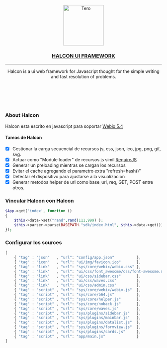 <p align="center">
  <a href="https://github.com/dromero86/halcon/" target="_blank" >
    <img alt="Tero" src="https://cdn.dribbble.com/users/86682/screenshots/11464472/seahawk_media_simon_2x.png" height="130" /> <br>
	  <h3 align="center">HALCON UI FRAMEWORK</h3> 
  </a>
</p>
<hr>
<p align="center">
Halcon is a ui web framework for Javascript thought for the simple writing and fast resolution of problems.
</p>

<br>
<br>
<br>
<br>

### About Halcon

Halcon esta escrito en javascript para soportar [Webix 5.4](https://webix.com/)  

#### Tareas de Halcon

- [x] Gestionar la carga secuencial de recursos js, css, json, ico, jpg, png, gif, svg.
- [x] Actuar como "Module loader" de recursos js simil [RequireJS](https://requirejs.org/) 
- [x] Generar un preloading mientras se cargan los recursos
- [x] Evitar el cache agregando el parametro extra "refresh=hash()"
- [x] Detectar el dispositivo para ajustarse a la visualizacion
- [x] Generar metodos helper de url como base_url, req, GET, POST entre otros.

### Vincular Halcon con Halcon

```php
$App->get('index', function ()
{
    $this->data->set("rand",rand(111,999) );
    $this->parser->parse(BASEPATH."sdk/index.html", $this->data->get());
});
```

### Configurar los sources 

```js
[
    { "tag" : "json"   , "url": "config/app.json"          }, 
    { "tag" : "icon"   , "url": "ui/img/favicon.ico"       },
    { "tag" : "link"   , "url": "sys/core/webix/webix.css" },
    { "tag" : "link"   , "url": "ui/css/font_awesome/css/font-awesome.min.css"   },  
    { "tag" : "link"   , "url": "ui/css/sidebar.css"       }, 
    { "tag" : "link"   , "url": "ui/css/waves.css"         },  
    { "tag" : "link"   , "url": "ui/css/admin.css"         }, 
    { "tag" : "script" , "url": "sys/core/webix/webix.js"  }, 
    { "tag" : "script" , "url": "sys/core/b64.js"          },
    { "tag" : "script" , "url": "sys/core/helper.js"       },
    { "tag" : "script" , "url": "sys/core/noback.js"       },  
    { "tag" : "script" , "url": "sys/core/waves.js"        },   
    { "tag" : "script" , "url": "sys/plugins/sidebar.js"   },   
    { "tag" : "script" , "url": "sys/plugins/mainbar.js"   },   
    { "tag" : "script" , "url": "sys/plugins/datalist.js"  },   
    { "tag" : "script" , "url": "sys/plugins/formview.js"  },    
    { "tag" : "script" , "url": "sys/plugins/cards.js"     },  
    { "tag" : "script" , "url": "app/main.js"              }  
]
```
